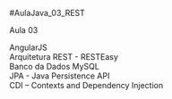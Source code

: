 #AulaJava_03_REST

Aula 03

AngularJS <BR>
Arquitetura REST - RESTEasy <BR>
Banco da Dados MySQL <BR>
JPA - Java Persistence API <BR>
CDI – Contexts and Dependency Injection 

